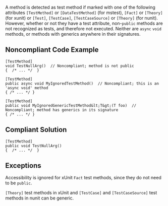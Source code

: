 
A method is detected as test method if marked with one of the following attributes `[TestMethod]` or `[DataTestMethod]` (for mstest), `[Fact]` or `[Theory]` (for xunit) or `[Test]`, `[TestCase]`, `[TestCaseSource]` or `[Theory]` (for nunit). However, whether or not they have a test attribute, non-`public` methods are not recognized as tests, and therefore not executed. Neither are `async` `void` methods, or methods with generics anywhere in their signatures.

## Noncompliant Code Example


    [TestMethod]
    void TestNullArg()  // Noncompliant; method is not public
    {  /* ... */  }
    
    [TestMethod]
    public async void MyIgnoredTestMethod()  // Noncompliant; this is an 'async void' method
    { /* ... */ }
    
    [TestMethod]
    public void MyIgnoredGenericTestMethod&lt;T&gt;(T foo)  // Noncompliant; method has generics in its signature
    { /* ... */ }


## Compliant Solution


    [TestMethod]
    public void TestNullArg()
    {  /* ... */  }


## Exceptions

Accessibility is ignored for xUnit `Fact` test methods, since they do not need to be `public`.

`[Theory]` test methods in xUnit and `[TestCase]` and `[TestCaseSource]` test methods in nunit can be generic.
